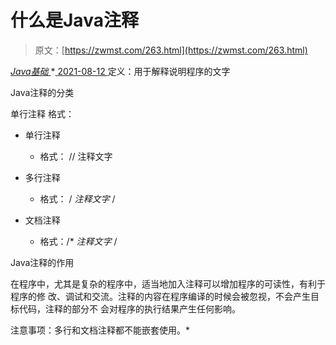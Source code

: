 <!--yml
category: 未分类
date: 0001-01-01 00:00:00
-->

# 什么是Java注释

> 原文：[https://zwmst.com/263.html](https://zwmst.com/263.html)

   [ *Java基础* ](https://zwmst.com/java%e5%9f%ba%e7%a1%80)*[ <time datetime="2021-08-12T17:07:29+08:00"> 2021-08-12 </time> ](https://zwmst.com/263.html)  定义：用于解释说明程序的文字

Java注释的分类

单行注释 格式：

*   单行注释

    *   格式： // 注释文字
*   多行注释

    *   格式： / *注释文字* /
*   文档注释

    *   格式：/* *注释文字* /

Java注释的作用

在程序中，尤其是复杂的程序中，适当地加入注释可以增加程序的可读性，有利于程序的修 改、调试和交流。注释的内容在程序编译的时候会被忽视，不会产生目标代码，注释的部分不 会对程序的执行结果产生任何影响。

注意事项：多行和文档注释都不能嵌套使用。*